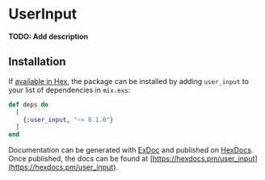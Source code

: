 # UserInput

**TODO: Add description**

## Installation

If [available in Hex](https://hex.pm/docs/publish), the package can be installed
by adding `user_input` to your list of dependencies in `mix.exs`:

```elixir
def deps do
  [
    {:user_input, "~> 0.1.0"}
  ]
end
```

Documentation can be generated with [ExDoc](https://github.com/elixir-lang/ex_doc)
and published on [HexDocs](https://hexdocs.pm). Once published, the docs can
be found at [https://hexdocs.pm/user_input](https://hexdocs.pm/user_input).

